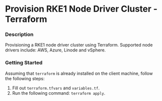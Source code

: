 # Provision RKE1 Node Driver Cluster - Terraform

### Description
Provisioning a RKE1 node driver cluster using Terraform. Supported node drivers include: AWS, Azure, Linode and vSphere.

### Getting Started
Assuming that `terraform` is already installed on the client machine, follow the following steps:

1. Fill out `terraform.tfvars` and `variables.tf`. 
2. Run the following command: `terraform apply`.